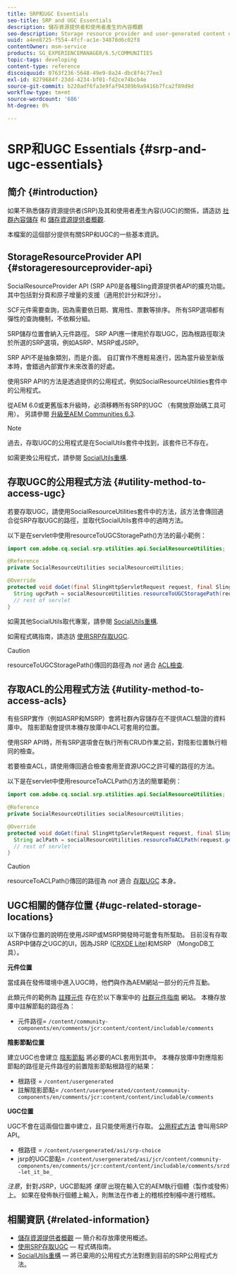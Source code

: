 ```yaml
---
title: SRP和UGC Essentials
seo-title: SRP and UGC Essentials
description: 儲存資源提供者和使用者產生的內容概觀
seo-description: Storage resource provider and user-generated content overview
uuid: a4ee8725-f554-4fcf-ac1e-34878d6c02f8
contentOwner: msm-service
products: SG_EXPERIENCEMANAGER/6.5/COMMUNITIES
topic-tags: developing
content-type: reference
discoiquuid: 0763f236-5648-49e9-8a24-dbc8f4c77ee3
exl-id: 8279684f-23dd-4234-bf01-fd2ce74bcb4e
source-git-commit: b220adf6fa3e9faf94389b9a9416b7fca2f89d9d
workflow-type: tm+mt
source-wordcount: '686'
ht-degree: 0%

---
```


# SRP和UGC Essentials {#srp-and-ugc-essentials}

## 简介 {#introduction}

如果不熟悉儲存資源提供者(SRP)及其和使用者產生內容(UGC)的關係，請造訪 [社群內容儲存](working-with-srp.md) 和 [儲存資源提供者概觀](srp.md).

本檔案的這個部分提供有關SRP和UGC的一些基本資訊。

## StorageResourceProvider API {#storageresourceprovider-api}

SocialResourceProvider API (SRP API)是各種Sling資源提供者API的擴充功能。 其中包括對分頁和原子增量的支援（適用於計分和評分）。

SCF元件需要查詢，因為需要依日期、實用性、票數等排序。 所有SRP選項都有彈性的查詢機制，不依賴分組。

SRP儲存位置會納入元件路徑。 SRP API應一律用於存取UGC，因為根路徑取決於所選的SRP選項，例如ASRP、MSRP或JSRP。

SRP API不是抽象類別，而是介面。 自訂實作不應輕易進行，因為當升級至新版本時，會錯過內部實作未來改善的好處。

使用SRP API的方法是透過提供的公用程式，例如SocialResourceUtilities套件中的公用程式。

從AEM 6.0或更舊版本升級時，必須移轉所有SRP的UGC （有開放原始碼工具可用）。 另請參閱 [升級至AEM Communities 6.3](upgrade.md).

>[!NOTE]
>
>過去，存取UGC的公用程式是在SocialUtils套件中找到，該套件已不存在。
>
>如需更換公用程式，請參閱 [SocialUtils重構](socialutils.md).

## 存取UGC的公用程式方法 {#utility-method-to-access-ugc}

若要存取UGC，請使用SocialResourceUtilities套件中的方法，該方法會傳回適合從SRP存取UGC的路徑，並取代SocialUtils套件中的過時方法。

以下是在servlet中使用resourceToUGCStoragePath()方法的最小範例：

```java
import com.adobe.cq.social.srp.utilities.api.SocialResourceUtilities;

@Reference
private SocialResourceUtilities socialResourceUtilities;

@Override
protected void doGet(final SlingHttpServletRequest request, final SlingHttpServletResponse response) throws ServletException, IOException {
  String ugcPath = socialResourceUtilities.resourceToUGCStoragePath(request.getResource());
  // rest of servlet
}
```

如需其他SocialUtils取代專案，請參閱 [SocialUtils重構](socialutils.md).

如需程式碼指南，請造訪 [使用SRP存取UGC](accessing-ugc-with-srp.md).

>[!CAUTION]
>
>resourceToUGCStoragePath()傳回的路徑為 *not* 適合 [ACL檢查](srp.md#for-access-control-acls).

## 存取ACL的公用程式方法 {#utility-method-to-access-acls}

有些SRP實作（例如ASRP和MSRP）會將社群內容儲存在不提供ACL驗證的資料庫中。 陰影節點會提供本機存放庫中ACL可套用的位置。

使用SRP API時，所有SRP選項會在執行所有CRUD作業之前，對陰影位置執行相同的檢查。

若要檢查ACL，請使用傳回適合檢查套用至資源UGC之許可權的路徑的方法。

以下是在servlet中使用resourceToACLPath()方法的簡單範例：

```java
import com.adobe.cq.social.srp.utilities.api.SocialResourceUtilities;

@Reference
private SocialResourceUtilities socialResourceUtilities;

@Override
protected void doGet(final SlingHttpServletRequest request, final SlingHttpServletResponse response) throws ServletException, IOException {
  String aclPath = socialResourceUtilities.resourceToACLPath(request.getResource());
  // rest of servlet
}
```

>[!CAUTION]
>
>resourceToACLPath()傳回的路徑為 *not* 適合 [存取UGC](#utility-method-to-access-acls) 本身。

## UGC相關的儲存位置 {#ugc-related-storage-locations}

以下儲存位置的說明在使用JSRP或MSRP開發時可能會有所幫助。 目前沒有存取ASRP中儲存之UGC的UI，因為JSRP ([CRXDE Lite](../../help/sites-developing/developing-with-crxde-lite.md))和MSRP （MongoDB工具）。

**元件位置**

當成員在發佈環境中進入UGC時，他們與作為AEM網站一部分的元件互動。

此類元件的範例為 [註釋元件](http://localhost:4502/content/community-components/en/comments.html) 存在於以下專案中的 [社群元件指南](components-guide.md) 網站。 本機存放庫中註解節點的路徑為：

* 元件路徑= `/content/community-components/en/comments/jcr:content/content/includable/comments`

**陰影節點位置**

建立UGC也會建立 [陰影節點](srp.md#about-shadow-nodes-in-jcr) 將必要的ACL套用到其中。 本機存放庫中對應陰影節點的路徑是元件路徑的前置陰影節點根路徑的結果：

* 根路径 = `/content/usergenerated`
* 註解陰影節點= `/content/usergenerated/content/community-components/en/comments/jcr:content/content/includable/comments`

**UGC位置**

UGC不會在這兩個位置中建立，且只能使用進行存取。 [公用程式方法](#utility-method-to-access-ugc) 會叫用SRP API。

* 根路径 = `/content/usergenerated/asi/srp-choice`
* jsrp的UGC節點= `/content/usergenerated/asi/jcr/content/community-components/en/comments/jcr:content/content/includable/comments/srzd-let_it_be_`

*注意*，針對JSRP，UGC節點將 *僅限* 出現在輸入它的AEM執行個體（製作或發佈）上。 如果在發佈執行個體上輸入，則無法在作者上的稽核控制檯中進行稽核。

## 相關資訊 {#related-information}

* [儲存資源提供者概觀](srp.md)  — 簡介和存放庫使用概述。
* [使用SRP存取UGC](accessing-ugc-with-srp.md)  — 程式碼指南。
* [SocialUtils重構](socialutils.md)  — 將已棄用的公用程式方法對應到目前的SRP公用程式方法。
